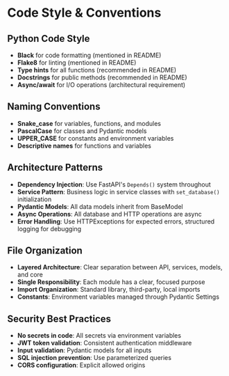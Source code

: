 # Code Style & Conventions

## Python Code Style
- **Black** for code formatting (mentioned in README)
- **Flake8** for linting (mentioned in README)
- **Type hints** for all functions (recommended in README)
- **Docstrings** for public methods (recommended in README)
- **Async/await** for I/O operations (architectural requirement)

## Naming Conventions
- **Snake_case** for variables, functions, and modules
- **PascalCase** for classes and Pydantic models
- **UPPER_CASE** for constants and environment variables
- **Descriptive names** for functions and variables

## Architecture Patterns
- **Dependency Injection**: Use FastAPI's `Depends()` system throughout
- **Service Pattern**: Business logic in service classes with `set_database()` initialization
- **Pydantic Models**: All data models inherit from BaseModel
- **Async Operations**: All database and HTTP operations are async
- **Error Handling**: Use HTTPExceptions for expected errors, structured logging for debugging

## File Organization
- **Layered Architecture**: Clear separation between API, services, models, and core
- **Single Responsibility**: Each module has a clear, focused purpose
- **Import Organization**: Standard library, third-party, local imports
- **Constants**: Environment variables managed through Pydantic Settings

## Security Best Practices
- **No secrets in code**: All secrets via environment variables
- **JWT token validation**: Consistent authentication middleware
- **Input validation**: Pydantic models for all inputs
- **SQL injection prevention**: Use parameterized queries
- **CORS configuration**: Explicit allowed origins
